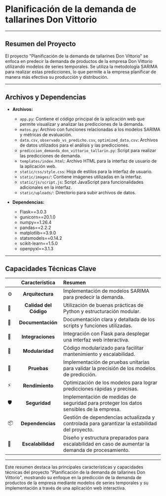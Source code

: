 # Planificación de la demanda de tallarines Don Vittorio

---

## Resumen del Proyecto

El proyecto "Planificación de la demanda de tallarines Don Vittorio" se enfoca en predecir la demanda de productos de la empresa Don Vittorio utilizando modelos de series temporales. Se utiliza la metodología SARIMA para realizar estas predicciones, lo que permite a la empresa planificar de manera más efectiva su producción y distribución.

---

## Archivos y Dependencias

- **Archivos:**
  - `app.py`: Contiene el código principal de la aplicación web que permite visualizar y analizar las predicciones de la demanda.
  - `matos.py`: Archivo con funciones relacionadas a los modelos SARIMA y métricas de evaluación.
  - `data.csv`, `observado_vs_predicho.csv`, `optimized_data.csv`: Archivos de datos utilizados para el análisis y las predicciones.
  - `prediccion_demanda_don_vittorio_tallarin.py`: Script para realizar las predicciones de demanda.
  - `templates/index.html`: Archivo HTML para la interfaz de usuario de la aplicación web.
  - `static/css/style.css`: Hoja de estilos para la interfaz de usuario.
  - `static/images/`: Contiene imágenes utilizadas en la interfaz.
  - `static/js/script.js`: Script JavaScript para funcionalidades adicionales en la interfaz.
  - `static/uploads/`: Directorio para subir archivos de datos.

- **Dependencias:**
  - Flask==3.0.3
  - gunicorn==20.1.0
  - numpy==1.26.4
  - pandas==2.2.2
  - matplotlib==3.9.0
  - statsmodels==0.14.2
  - scikit-learn==1.5.0
  - openpyxl==3.1.3

---

## Capacidades Técnicas Clave

|      | Característica       | Resumen                                                                                   |
| :--- | :---:                | :---                                                                                      |
| ⚙️   | **Arquitectura**      | Implementación de modelos SARIMA para predecir la demanda.                                |
| 🔩   | **Calidad del Código** | Utilización de buenas prácticas de Python y estructuración modular.                       |
| 📄   | **Documentación**     | Documentación clara y detallada de los scripts y funciones utilizadas.                    |
| 🔌   | **Integraciones**     | Integración con Flask para desplegar una interfaz web interactiva.                        |
| 🧩   | **Modularidad**       | Código modularizado para facilitar mantenimiento y escalabilidad.                        |
| 🧪   | **Pruebas**           | Implementación de pruebas unitarias para validar la precisión de los modelos de predicción. |
| ⚡️   | **Rendimiento**       | Optimización de los modelos para lograr predicciones rápidas y precisas.                  |
| 🛡️   | **Seguridad**         | Implementación de medidas de seguridad para proteger los datos sensibles de la empresa.   |
| 📦   | **Dependencias**      | Gestión de dependencias actualizada y controlada para garantizar la estabilidad del proyecto. |
| 🚀   | **Escalabilidad**     | Diseño y estructura preparados para escalabilidad en caso de aumentar la demanda de procesamiento. |

--- 

Este resumen destaca las principales características y capacidades técnicas del proyecto "Planificación de la demanda de tallarines Don Vittorio", mostrando su enfoque en la predicción de la demanda de productos de la empresa mediante modelos de series temporales y su implementación a través de una aplicación web interactiva.